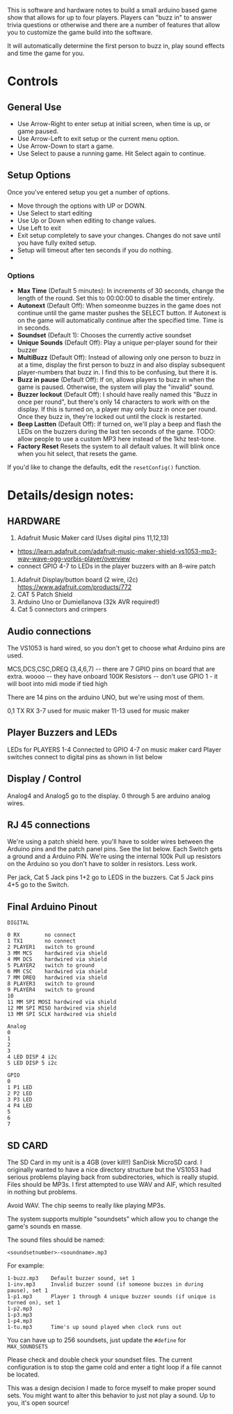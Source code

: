This is software and hardware notes to build a small arduino based 
game show that allows for up to four players. Players can "buzz in" 
to answer trivia questions or otherwise and there are a number of 
features that allow you to customize the game build into the software.

It will automatically determine the first person to buzz in, play sound
effects and time the game for you. 

# Controls

## General Use

- Use Arrow-Right to enter setup at initial screen, when time is up, or game paused.
- Use Arrow-Left to exit setup or the current menu option.
- Use Arrow-Down to start a game.
- Use Select to pause a running game. Hit Select again to continue.

## Setup Options

Once you've entered setup you get a number of options. 
- Move through the options with UP or DOWN.
- Use Select to start editing
- Use Up or Down when editing to change values.
- Use Left to exit 
- Exit setup completely to save your changes. Changes do not save until you have fully exited setup.
- Setup will timeout after ten seconds if you do nothing.
- 
### Options
- **Max Time** (Default 5 minutes): In increments of 30 seconds, change the length of the round. Set this to 00:00:00 to disable the timer entirely. 
- **Autonext** (Default Off): When someonme buzzes in the game does not continue until the game master pushes the SELECT button. If Autonext is on the game will automatically continue after the specified time. Time is in seconds. 
- **Soundset** (Default 1): Chooses the currently active soundset
- **Unique Sounds** (Default Off): Play a unique per-player sound for their buzzer
- **MultiBuzz** (Default Off): Instead of allowing only one person to buzz in at a time, display the first person to buzz in and also display subsequent player-numbers that buzz in. I find this to be confusing, but there it is. 
- **Buzz in pause** (Default Off): If on, allows players to buzz in when the game is paused. Otherwise, the system will play the "invalid" sound. 
- **Buzzer lockout** (Default Off): I should have really named this "Buzz in once per round", but there's only 14 characters to work with on the display. If this is turned on, a player may only buzz in once per round. Once they buzz in, they're locked out until the clock is restarted. 
- **Beep Lastten** (Default Off): If turned on, we'll play a beep and flash the LEDs on the buzzers during the last ten seconds of the game. TODO: allow people to use a custom MP3 here instead of the 1khz test-tone. 
- **Factory Reset** Resets the system to all default values. It will blink once when you hit select, that resets the game. 

If you'd like to change the defaults, edit the `resetConfig()` function.

# Details/design notes:

## HARDWARE

1. Adafruit Music Maker card (Uses digital pins 11,12,13)
- https://learn.adafruit.com/adafruit-music-maker-shield-vs1053-mp3-wav-wave-ogg-vorbis-player/overview
- connect GPIO 4-7 to LEDs in the player buzzers with an 8-wire patch
1. Adafruit Display/button board (2 wire, i2c)
https://www.adafruit.com/products/772
1. CAT 5 Patch Shield
1. Arduino Uno or Dumiellanova (32k AVR required!)
1. Cat 5 connectors and crimpers

## Audio connections

The VS1053 is hard wired, so you don't get to choose what Arduino pins are used.

MCS,DCS,CSC,DREQ (3,4,6,7)
  -- there are 7 GPIO pins on board that are extra. woooo
  -- they have onboard 100K Resistors
  -- don't use GPIO 1 - it will boot into midi mode if tied high

  There are 14 pins on the arduino UNO, but we're using most of them.

  0,1 TX RX
  3-7 used for music maker
  11-13 used for music maker

## Player Buzzers and LEDs

LEDs for PLAYERS 1-4 Connected to GPIO 4-7 on music maker card
Player switches connect to digital pins as shown in list below 

## Display / Control

Analog4 and Analog5 go to the display. 
0 through 5 are arduino analog wires.

## RJ 45 connections

We're using a patch shield here. you'll have to solder wires between
the Arduino pins and the patch panel pins. See the list below. Each
Switch gets a ground and a Arduino PIN. We're using the internal
100k Pull up resistors on the Arduino so you don't have to solder
in resistors. Less work. 

Per jack,  Cat 5 Jack pins 1+2 go to LEDS in the buzzers. 
Cat 5 Jack pins 4+5 go to the Switch.

Final Arduino Pinout
---------------------
```
DIGITAL

0 RX        no connect
1 TX1       no connect
2 PLAYER1   switch to ground
3 MM MCS    hardwired via shield
4 MM DCS    hardwired via shield
5 PLAYER2   switch to ground
6 MM CSC    hardwired via shield
7 MM DREQ   hardwired via shield
8 PLAYER3   switch to ground
9 PLAYER4   switch to ground
10
11 MM SPI MOSI hardwired via shield
12 MM SPI MISO hardwired via shield
13 MM SPI SCLK hardwired via shield

Analog
0
1
2
3
4 LED DISP 4 i2c
5 LED DISP 5 i2c

GPIO
0 
1 P1 LED
2 P2 LED
3 P3 LED
4 P4 LED
5 
6
7
```

SD CARD
-------

The SD Card in my unit is a 4GB (over kill!!) SanDisk MicroSD card.
I originally wanted to have a nice directory structure but the VS1053 had serious problems playing back from subdirectories, which is really stupid. Files should be MP3s. I first attempted to use WAV and AIF, which resulted in nothing but problems.

Avoid WAV.  The chip seems to really like playing MP3s. 

The system supports multiple "soundsets" which allow you to change the game's sounds en masse. 

The sound files should be named:

```
<soundsetnumber>-<soundname>.mp3
```

For example: 
```
1-buzz.mp3    Default buzzer sound, set 1
1-inv.mp3     Invalid buzzer sound (if someone buzzes in during pause), set 1     
1-p1.mp3      Player 1 through 4 unique buzzer sounds (if unique is turned on), set 1
1-p2.mp3          
1-p3.mp3
1-p4.mp3
1-tu.mp3      Time's up sound played when clock runs out
```

You can have up to 256 soundsets, just update the `#define` for `MAX_SOUNDSETS` 

Please check and double check your soundset files. The current configuration is to stop 
the game cold and enter a tight loop if a file cannot be located. 

This was a design decision I made to force myself to make proper sound sets. You might want 
to alter this behavior to just not play a sound. Up to you, it's open source!
